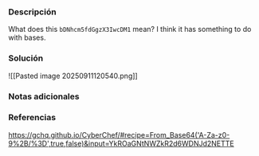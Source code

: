 ### Descripción 
What does this `bDNhcm5fdGgzX3IwcDM1` mean? I think it has something to do with bases.
### Solución 
![[Pasted image 20250911120540.png]]
### Notas adicionales
### Referencias
https://gchq.github.io/CyberChef/#recipe=From_Base64('A-Za-z0-9%2B/%3D',true,false)&input=YkROaGNtNWZkR2d6WDNJd2NETTE